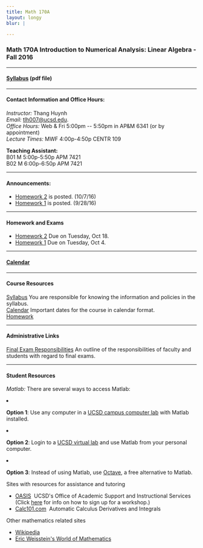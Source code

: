 ```yaml
---
title: Math 170A
layout: longy
blur: |

---
```

### Math 170A Introduction to Numerical Analysis: Linear Algebra - Fall 2016


---

#### [Syllabus][math170aSyl] (pdf file)

  [math170aSyl]:http://thanghuynh.org/teaching/math170a_syllabus.pdf

---  

#### Contact Information and Office Hours:  

*Instructor:* Thang Huynh  
*Email:* [tlh007@ucsd.edu][email].    
*Office Hours:* Web & Fri 5:00pm -- 5:50pm in AP&M 6341 (or by appointment)    
*Lecture Times:* MWF	4:00p-4:50p	CENTR	109  

[email]: mailto:tlh007@ucsd.edu

**Teaching Assistant:**   
B01	M	5:00p-5:50p	APM	7421  
B02	M	6:00p-6:50p	APM	7421  

--- 

#### Announcements:  

  * [Homework 2][hw2] is posted. (10/7/16)
  * [Homework 1][hw1] is posted. (9/28/16)


---

#### Homework and Exams
  
  * [Homework 2][hw2] Due on Tuesday, Oct 18.
  * [Homework 1][hw1] Due on Tuesday, Oct 4.

[hw2]:http://thanghuynh.org/teaching/math170a_f16_hw.html#hmwk2
[hw1]:http://thanghuynh.org/teaching/math170a_f16_hw.html#hmwk1  



---

#### [Calendar][math170aCal]
  
  [math170aCal]:http://thanghuynh.org/teaching/math170a_f16_cal.html  


---  

#### Course Resources  

[Syllabus][math170aSyl] You are responsible for knowing the information and policies in the syllabus.  
[Calendar][math170aCal] Important dates for the course in calendar format.  
[Homework][math170aHW]  

[math170aCal]:http://thanghuynh.org/teaching/math170a_f16_cal.html
[math170aSyl]:http://thanghuynh.org/teaching/math170a_syllabus.pdf
[math170aHW]:http://thanghuynh.org/teaching/math170a_f16_hw.html


---  

#### Administrative Links  
[Final Exam Responsibilities](http://blink.ucsd.edu/Blink/External/Topics/How_To/0,1260,17998,00.html) An outline of the responsibilities of faculty and students
with regard to final exams.


---

#### Student Resources

*Matlab:* There are several ways to access Matlab:  
<li><p><b>Option 1</b>: Use any computer in a <a href="http://acms.ucsd.edu/students/computer-labs/">UCSD campus computer lab</a> with Matlab installed.</p>
</li>
<li><p><b>Option 2</b>: Login to a <a href="http://acms.ucsd.edu/students/govirtual/">UCSD virtual lab</a> and use Matlab from your personal computer.</p>
</li>
<li><p><b>Option 3</b>: Instead of using Matlab, use <a href="https://www.gnu.org/software/octave/">Octave</a>, a free alternative to Matlab.</p>
</li>



Sites with resources for assistance and tutoring
<ul><p></p><li><a href="http://oasis.ucsd.edu/">OASIS</a> &nbsp;UCSD's Office of Academic Support and
Instructional Services (Click <a href="https://students.ucsd.edu/academics/_organizations/oasis/math-science/workshops.html">here</a> for info on how to sign up for a workshop.)</li> 
<li><a href="http://www.calc101.com/">Calc101.com</a> &nbsp;Automatic Calculus Derivatives and
Integrals</li>
<p></p>
</ul>

Other mathematics related sites 
<p></p><ul>
<li><a href="http://en.wikipedia.org/wiki/Portal:Mathematics">Wikipedia</a></li>
<li><a href="http://mathworld.wolfram.com/">Eric Weisstein's World of Mathematics</a></li>
</ul>


















